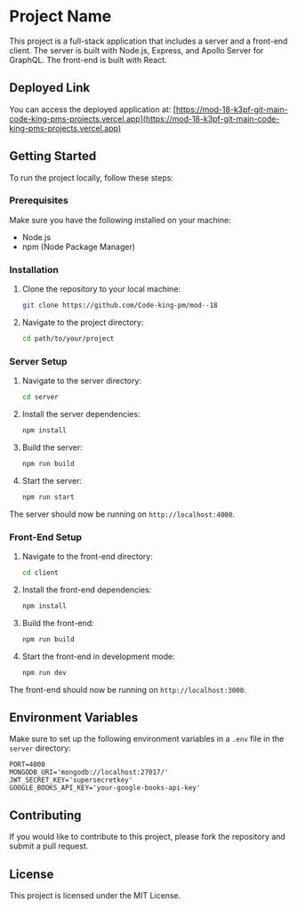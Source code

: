 # Project Name

This project is a full-stack application that includes a server and a front-end client. The server is built with Node.js, Express, and Apollo Server for GraphQL. The front-end is built with React.

## Deployed Link

You can access the deployed application at: [https://mod-18-k3pf-git-main-code-king-pms-projects.vercel.app](https://mod-18-k3pf-git-main-code-king-pms-projects.vercel.app)

## Getting Started

To run the project locally, follow these steps:

### Prerequisites

Make sure you have the following installed on your machine:
- Node.js
- npm (Node Package Manager)

### Installation

1. Clone the repository to your local machine:
   ```bash
   git clone https://github.com/Code-king-pm/mod--18
   ```

2. Navigate to the project directory:
   ```bash
   cd path/to/your/project
   ```

### Server Setup

1. Navigate to the server directory:
   ```bash
   cd server
   ```

2. Install the server dependencies:
   ```bash
   npm install
   ```

3. Build the server:
   ```bash
   npm run build
   ```

4. Start the server:
   ```bash
   npm run start
   ```

The server should now be running on `http://localhost:4000`.

### Front-End Setup

1. Navigate to the front-end directory:
   ```bash
   cd client
   ```

2. Install the front-end dependencies:
   ```bash
   npm install
   ```

3. Build the front-end:
   ```bash
   npm run build
   ```

4. Start the front-end in development mode:
   ```bash
   npm run dev
   ```

The front-end should now be running on `http://localhost:3000`.

## Environment Variables

Make sure to set up the following environment variables in a `.env` file in the `server` directory:

```properties
PORT=4000
MONGODB_URI='mongodb://localhost:27017/'
JWT_SECRET_KEY='supersecretkey'
GOOGLE_BOOKS_API_KEY='your-google-books-api-key'
```

## Contributing

If you would like to contribute to this project, please fork the repository and submit a pull request.

## License

This project is licensed under the MIT License.
